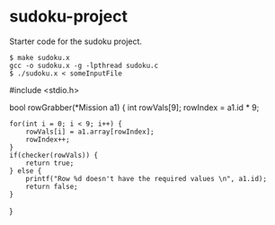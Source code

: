 # sudoku-project

Starter code for the sudoku project.

    $ make sudoku.x
    gcc -o sudoku.x -g -lpthread sudoku.c
    $ ./sudoku.x < someInputFile

#include <stdio.h>


bool rowGrabber(*Mission a1) {
    int rowVals[9];
    rowIndex = a1.id * 9;

    for(int i = 0; i < 9; i++) {
        rowVals[i] = a1.array[rowIndex];
        rowIndex++;
    }
    if(checker(rowVals)) {
        return true;
    } else {
        printf("Row %d doesn't have the required values \n", a1.id);
        return false;
    }
}
